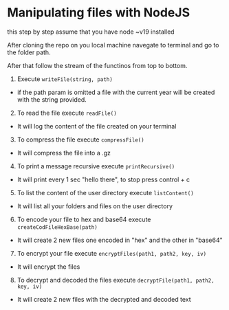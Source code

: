 # Manipulating files with NodeJS #

this step by step assume that you have node ~v19 installed

After cloning the repo on you local machine navegate to terminal and go to the folder path.

After that follow the stream of the functinos from top to bottom. <br>
1. Execute 
```writeFile(string, path)```
+ if the path param is omitted a file with the current year will be created with the string provided. <br>

2. To read the file execute 
```readFile()```
+ It will log the content of the file created on your terminal

3. To compress the file execute
```compressFile()```
+ It will compress the file into a .gz

4. To print a message recursive execute
```printRecursive()```
+ It will print every 1 sec "hello there", to stop press control + c 

5. To list the content of the user directory execute
```listContent()```
+ It will list all your folders and files on the user directory

6. To encode your file to hex and base64 execute
```createCodFileHexBase(path)```
+ It will create 2 new files one encoded in "hex" and the other in "base64"

7. To encrypt your file execute
```encryptFiles(path1, path2, key, iv)```
+ It will encrypt the files

8. To decrypt and decoded the files execute
```decryptFile(path1, path2, key, iv)```
+ It will create 2 new files with the decrypted and decoded text